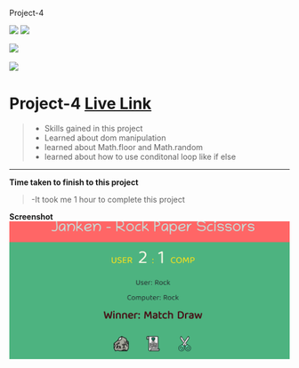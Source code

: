 Project-4

![](https://img.shields.io/badge/Full%20stack--Js%20%20bootcamp-Ineuron%20-yellowgreen)
![](https://img.shields.io/badge/Hitesh%20choudhary-LCO-orange)

![](https://img.shields.io/badge/HTML--CSS-JAVASCRIPT-yellowgreen)


![](https://img.shields.io/badge/Rishu%20srivastava-BCA-orange)

# **Project-4** [Live Link](https://ineuronjsproject4.netlify.app/)
 >- Skills gained in this project
 >- Learned about dom manipulation
 >- learned about Math.floor and Math.random
 >- learned about how to use conditonal loop like if else
 
 ***
 **Time taken to finish to this project**
 
 >-It took me 1 hour to complete this project 

 **Screenshot**
 ![](./screenshot/04js.png)